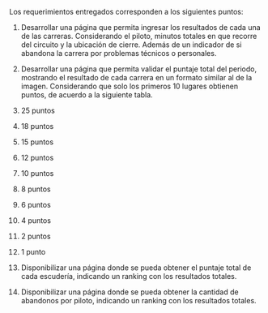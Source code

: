 Los requerimientos entregados corresponden a los siguientes puntos:
1. Desarrollar una página que permita ingresar los resultados de cada una de las carreras. Considerando el piloto, minutos totales en que recorre del circuito y la ubicación de cierre. Además de un indicador de si
abandona la carrera por problemas técnicos o personales.
2. Desarrollar una página que permita validar el puntaje total del periodo, mostrando el resultado de cada
carrera en un formato similar al de la imagen. Considerando que solo los primeros 10 lugares obtienen
puntos, de acuerdo a la siguiente tabla.

1. 25 puntos
2. 18 puntos
3. 15 puntos
4. 12 puntos
5. 10 puntos
6. 8 puntos
7. 6 puntos
8. 4 puntos
9. 2 puntos
10. 1 punto

3. Disponibilizar una página donde se pueda obtener el puntaje total de cada escudería, indicando un ranking
con los resultados totales.
4. Disponibilizar una página donde se pueda obtener la cantidad de abandonos por piloto, indicando un ranking
con los resultados totales.